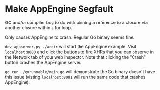 # Make AppEngine Segfault

GC and/or compiler bug to do with pinning a reference to a closure via another
closure within a for loop.

Only causes AppEngine to crash. Regular Go binary seems fine.

`dev_appserver.py ./aedir` will start the AppEngine example. Visit `localhost:8080` and click the buttons to fire XHRs that you can observe in the Network tab of your web inspector.
Note that clicking the "Crash" button crashes the AppEngine server.

`go run ./gorunnable/main.go` will demonstrate the Go binary doesn't have this issue (visting `localhost:8081` will run the same code that crashes AppEngine).